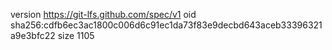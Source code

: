 version https://git-lfs.github.com/spec/v1
oid sha256:cdfb6ec3ac1800c006d6c91ec1da73f83e9decbd643aceb33396321a9e3bfc22
size 1105
